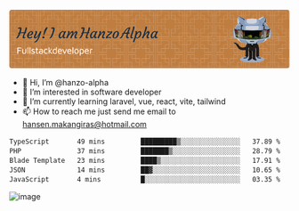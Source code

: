![Header](./github-header-image.png)

- 👋 Hi, I’m @hanzo-alpha
- 👀 I’m interested in software developer
- 🌱 I’m currently learning laravel, vue, react, vite, tailwind
- 📫 How to reach me just send me email to hansen.makangiras@hotmail.com 

<!---
hanzo-alpha/hanzo-alpha is a ✨ special ✨ repository because its `README.md` (this file) appears on your GitHub profile.
You can click the Preview link to take a look at your changes.
--->

<!--START_SECTION:waka-->

```txt
TypeScript       49 mins         █████████▒░░░░░░░░░░░░░░░   37.89 %
PHP              37 mins         ███████▒░░░░░░░░░░░░░░░░░   28.79 %
Blade Template   23 mins         ████▒░░░░░░░░░░░░░░░░░░░░   17.91 %
JSON             14 mins         ██▓░░░░░░░░░░░░░░░░░░░░░░   10.65 %
JavaScript       4 mins          █░░░░░░░░░░░░░░░░░░░░░░░░   03.35 %
```

<!--END_SECTION:waka-->

![image](https://github.com/hanzo-alpha/hanzo-alpha/assets/111342797/c4bd2977-6123-4017-8652-6e166259b484)

